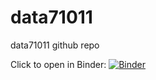 # data71011
data71011 github repo

Click to open in Binder:
[![Binder](https://mybinder.org/badge_logo.svg)](https://mybinder.org/v2/gh/praveenvenkat1/data71011/HEAD)
